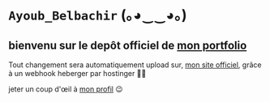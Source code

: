 # ```Ayoub_Belbachir``` (｡◕‿‿◕｡) 
## bienvenu sur le depôt officiel de [mon portfolio](https://ay-belbachir.github.io/portefolio_Ayoub_Belbachir_SIO_SISR/)
Tout changement sera automatiquement upload sur, [mon site officiel](https://ayoubbelbachirsisr.fr/), grâce à un webhook heberger par hostinger 🔵🔵


jeter un coup d'œil à [mon profil](https://github.com/ay-belbachir) :wink:


